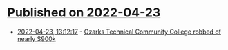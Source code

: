 # [Published on 2022-04-23](index.md)

* [2022-04-23, 13:12:17](https://news.ycombinator.com/item?id=31133963) - [Ozarks Technical Community College robbed of nearly $900k](https://www.bransontrilakesnews.com/news/local/article_0a6f60d4-c25a-11ec-9270-1b30a93475bc.html)

